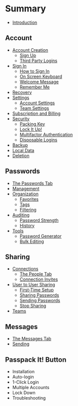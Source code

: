 # Summary

* [Introduction](README.md)

## Account

* [Account Creation](account/asd.md)
  * [Sign Up](account/asd/sign-up.md)
  * [Third Party Logins](account/asd/third-party-logins.md)
* [Sign In](account/sign-in.md)
  * [How to Sign In](account/how-to-sign-in.md)
  * [On Screen Keyboard](account/on-screen-keyboard.md)
  * [Welcome Message](account/welcome-message.md)
  * [Remember Me](account/remember-me.md)
* [Recovery](account/recovery.md)
* [Settings](account/settings.md)
  * [Account Settings](account/settings/account-settings.md)
  * [Team Settings](account/settings/team-settings.md)
* [Subscription and Billing](account/subscription-and-billing.md)
* [Security](account/security.md)
  * [Packing Key](account/security/packing-key.md)
  * [Lock It Up!](account/security/lock-it-up.md)
  * [Multifactor Authentication](account/security/multifactor-authentication.md)
  * [Disposable Logins](account/security/disposable-logins.md)
* [Backup](account/backup.md)
* [Local Data](account/local-data.md)
* [Deletion](account/deletion.md)

## Passwords

* [The Passwords Tab](passwords/the-passwords-tab.md)
* [Management](passwords/management.md)
* [Organization](passwords/organization.md)
  * [Favorites](passwords/organization/favorites.md)
  * [Tags](passwords/organization/tags.md)
  * [Filtering](passwords/organization/filtering.md)
* [Auditing](passwords/auditing.md)
  * [Password Strength](passwords/auditing/password-strength.md)
  * [History](passwords/auditing/history.md)
* [Tools](passwords/tools.md)
  * [Password Generator](passwords/tools/password-generator.md)
  * [Bulk Editing](passwords/tools/bulk-editing.md)

## Sharing

* [Connections](sharing/connections.md)
  * [The People Tab](sharing/connections/the-people-tab.md)
  * [Connection Invites](sharing/connections/connection-invites.md)
* [User to User Sharing](sharing/user-to-user-sharing.md)
  * [First-Time Setup](sharing/user-to-user-sharing/first-time-setup.md)
  * [Sharing Passwords](sharing/user-to-user-sharing/sharing-passwords.md)
  * [Sending Passwords](sharing/user-to-user-sharing/sending-passwords.md)
  * [Stop Sharing](sharing/user-to-user-sharing/stop-sharing.md)
* [Teams](sharing/teams.md)

## Messages

* [The Messages Tab](sharing/the-messages-tab.md)
* [Sending](sharing/sending.md)

## Passpack It! Button

* Installation
* Auto-login
* 1-Click Login
* Multiple Accounts
* Lock Down
* Troubleshooting


